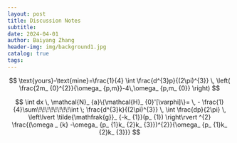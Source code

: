 ```yaml
---
layout: post
title: Discussion Notes
subtitle: 
date: 2024-04-01
author: Baiyang Zhang
header-img: img/background1.jpg
catalog: true
tags:
---
```


$$
\text{yours}-\text{mine}=\frac{1}{4} \int \frac{d^{3}p}{(2\pi)^{3}} \,  \left( \frac{2m_ {0}^{2}}{\omega_ {p,m}}-4\,\omega_ {p,m_ {0}} \right) 
$$



$$
\int dx \, \mathcal{N}_ {a}\{\mathcal{H}_ {0}'[\varphi]\}= \, - \frac{1}{4}\sum\!\!\!\!\!\!\!\!\int \; \frac{d^{3}k}{(2\pi)^{3}} \,    \int \frac{dp}{2\pi} \, \left\lvert  \tilde{\mathfrak{g}}_ {-k_ {1}}(p_ {1})   \right\rvert ^{2} \frac{(\omega _ {k} -\omega_ {p_ {1}k_ {2}k_ {3}})^{2}}{\omega_ {p_ {1}k_ {2}k_ {3}}} 
$$